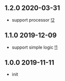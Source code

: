 ## 1.2.0 2020-03-31

- support processor [!2](https://github.com/shepherdwind/simpleql/pull/2)

## 1.1.0 2019-12-09

- support simple logic [!1](https://github.com/shepherdwind/simpleql/pull/1)

## 1.0.0 2019-11-11

- init

